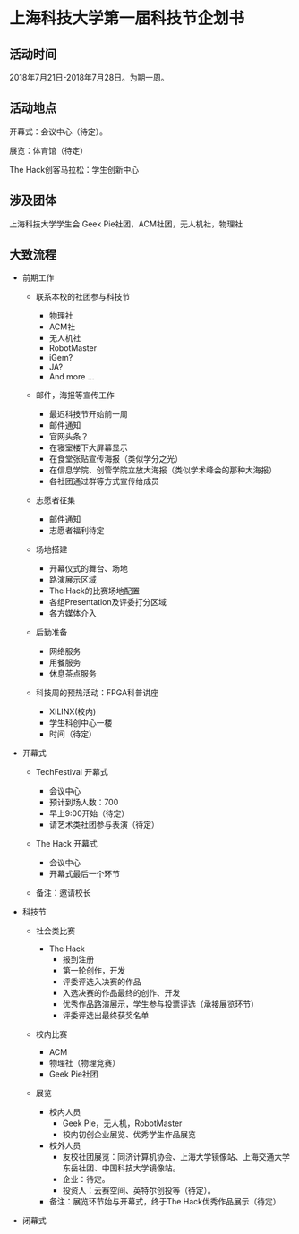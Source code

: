 # 上海科技大学第一届科技节企划书

## 活动时间

2018年7月21日-2018年7月28日。为期一周。

## 活动地点

开幕式：会议中心（待定）。

展览：体育馆（待定）

The Hack创客马拉松：学生创新中心

## 涉及团体

上海科技大学学生会
Geek Pie社团，ACM社团，无人机社，物理社

## 大致流程

* 前期工作

    * 联系本校的社团参与科技节
        * 物理社
        * ACM社
        * 无人机社
        * RobotMaster
        * iGem?
        * JA?
        * And more ...

    * 邮件，海报等宣传工作
        * 最迟科技节开始前一周
        * 邮件通知
        * 官网头条？
        * 在寝室楼下大屏幕显示
        * 在食堂张贴宣传海报（类似学分之光）
        * 在信息学院、创管学院立放大海报（类似学术峰会的那种大海报）
        * 各社团通过群等方式宣传给成员

    * 志愿者征集
        * 邮件通知
        * 志愿者福利待定

    * 场地搭建
        * 开幕仪式的舞台、场地
        * 路演展示区域
        * The Hack的比赛场地配置
        * 各组Presentation及评委打分区域
        * 各方媒体介入

    * 后勤准备
        * 网络服务
        * 用餐服务
        * 休息茶点服务

    * 科技周的预热活动：FPGA科普讲座
        * XILINX(校内)
        * 学生科创中心一楼
        * 时间（待定）

* 开幕式

    * TechFestival 开幕式
        * 会议中心
        * 预计到场人数：700
        * 早上9:00开始（待定）
        * 请艺术类社团参与表演（待定）

    * The Hack 开幕式
        * 会议中心
        * 开幕式最后一个环节

    * 备注：邀请校长

* 科技节

    * 社会类比赛
        * The Hack
            * 报到注册
            * 第一轮创作，开发
            * 评委评选入决赛的作品
            * 入选决赛的作品最终的创作、开发
            * 优秀作品路演展示，学生参与投票评选（承接展览环节）
            * 评委评选出最终获奖名单

    * 校内比赛
        * ACM
        * 物理社（物理竞赛）
        * Geek Pie社团

    * 展览
        * 校内人员
            * Geek Pie，无人机，RobotMaster
            * 校内初创企业展览、优秀学生作品展览
        * 校外人员
            * 友校社团展览：同济计算机协会、上海大学镜像站、上海交通大学东岳社团、中国科技大学镜像站。
            * 企业：待定。
            * 投资人：云赛空间、英特尔创投等（待定）。
        * 备注：展览环节始与开幕式，终于The Hack优秀作品展示（待定）

* 闭幕式
